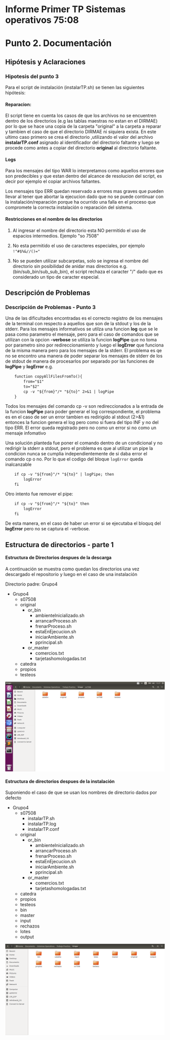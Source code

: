 # Informe Primer TP Sistemas operativos 75:08


# Punto 2. Documentación

## Hipótesis y Aclaraciones

### Hipotesis del punto 3

Para el script de instalación (instalarTP.sh) se tienen las siguientes hipótesis:

#### Reparacion:
El script tiene en cuenta los casos de que los archivos no se encuentren dentro de los directorios (e.g las tablas maestras no estan en el DIRMAE) por lo que se hace una copia de la carpeta "original" a la carpeta a reparar y tambien el caso de que el directorio DIRMAE ni siquiera exista. En este ultimo caso primero se crea el directorio ,utilizando el valor del archivo **instalarTP.conf** asignado al identificador del directorio faltante y luego se procede como antes a copiar del directorio **original** al directorio faltante.

#### Logs
Para los mensajes del tipo WAR lo interpretamos como aquellos errores que son predecibles y que estan dentro del alcance de resolucion del script, es decir por ejemplo el copiar archivos faltantes.

Los mensajes tipo ERR quedan reservado a errores mas graves que pueden llevar al tener que abortar la ejecucion dado que no se puede continuar con la instalación/reparación porque ha ocurrido una falla en el proceso que compromete la correcta instalación o reparación del sistema.

#### Restricciones en el nombre de los directorios

1. Al ingresar el nombre del directorio esta NO permitido el uso de espacios intermedios. Ejemplo "so 7508"

2. No esta permitido el uso de caracteres especiales, por ejemplo `!"#$%&//()="`

3. No se pueden utilizar subcarpetas, solo se ingresa el nombre del directorio sin posibilidad de anidar mas directorios e.g. (bin/sub_bin/sub_sub_bin), el script rechaza el caracter "/" dado que es considerado un tipo de caracter especial.



## Descripción de Problemas

### Descripción de Problemas - Punto 3

Una de las dificultades encontradas es el correcto registro de los mensajes de la terminal con respecto a aquellos que son de la stdout y los de la stderr.
Para los mensajes informativos se utilza una funcion **log** que se le pasa como parametro el mensaje, pero para el caso de comandos que se utilizan con la opcion **-verbose** se utiliza la funcion **logPipe** que no toma por parametro sino por redireccionamiento y luego el **logError** que funciona de la misma manera pero para los mensajes de la stderr.
El problema es qe no se encontro una manera de poder separar los mensajes de stderr de los de stdout de manera de procesarlos por separado por las funciones de **logPipe** y **logError**
e.g.
```
	function copyAllFilesFromTo(){
		from="$1"
		to="$2"
		cp -v "${from}"/* "${to}" 2>&1 | logPipe
	}
```
Todos los mensajes del comando cp -v son redireccionados a la entrada de la funcion **logPipe** para poder generar el log correspondiente, el problema es en el caso de ser un error tambien es redirigido al stdout (2>&1) entonces la funcion genera el log pero como si fuera del tipo INF y no del tipo ERR. El error queda registrado pero no como un error si no como un mensaje infomativo

Una solución planteda fue poner el comando dentro de un condicional y no redirigir la stderr a stdout, pero el problema es que al utilizar un pipe la condicion nunca se cumplia independientemente de si daba error el comando cp o no.
Por lo que el codigo del bloque `logError` queda inalcanzable

```
	if cp -v "${from}"/* "${to}" | logPipe; then
		logError 
	fi
```

Otro intento fue remover el pipe:
```
	if cp -v "${from}"/* "${to}" then
		logError 
	fi
```
De esta manera, en el caso de haber un error si se ejecutaba el bloquq del **logError** pero no se captura el -verbose.




## Estructura de directorios - parte 1

#### Estructura de Directorios despues de la descarga

A continuación se muestra como quedan los directorios una vez descargado el repositorio y luego en el caso de una instalación 

Directorio padre: Grupo4
* Grupo4
	* s07508
	* original
		* or_bin
			* ambienteInicializado.sh
			* arrancarProceso.sh
			* frenarProceso.sh
			* estaEnEjecucion.sh
			* iniciarAmbiente.sh
			* pprincipal.sh
		* or_master
			* comercios.txt
			* tarjetashomologadas.txt
	* catedra
	* propios
	* testeos

![DownloadedDirs](/assets/images/downloadedDirs.png)


#### Estructura de directorios despues de la instalación

Suponiendo el caso de que se usan los nombres de directorio dados por defecto

* Grupo4
	* s07508
		* instalarTP.sh
		* instalarTP.log
		* instalarTP.conf	
	* original
		* or_bin	
			* ambienteInicializado.sh
			* arrancarProceso.sh
			* frenarProceso.sh
			* estaEnEjecucion.sh
			* iniciarAmbiente.sh
			* pprincipal.sh
		* or_master
			* comercios.txt
			* tarjetashomologadas.txt	
	* catedra
	* propios
	* testeos
	* bin
	* master
	* input
	* rechazos
	* lotes
	* output


![installedDirs](/assets/images/installedDirs.png)







